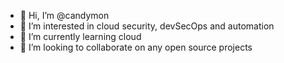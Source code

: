 - 👋 Hi, I’m @candymon
- 👀 I’m interested in cloud security, devSecOps and automation
- 🌱 I’m currently learning cloud
- 💞️ I’m looking to collaborate on any open source projects


<!---
candymon/candymon is a ✨ special ✨ repository because its `README.md` (this file) appears on your GitHub profile.
You can click the Preview link to take a look at your changes.
--->

